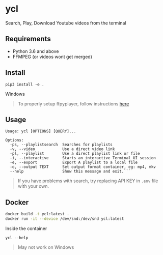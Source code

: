 # ycl
Search, Play, Download Youtube videos from the terminal

## Requirements

* Python 3.6 and above
* FFMPEG (or videos wont get merged)

## Install

```
pip3 install -e .
```

Windows

> To properly setup ffpyplayer, follow instructions [here](http://matham.github.io/ffpyplayer/installation.html)


## Usage

```
Usage: ycl [OPTIONS] [QUERY]...

Options:
  -ps, --playlistsearch  Searches for playlists
  -v, --video            Use a direct video link
  -pl, --playlist        Use a direct playlist link or file
  -i, --interactive      Starts an interactive Terminal UI session
  -e, --export           Export A playlist to a local file
  -o, --output TEXT      Set output format container, eg: mp4, mkv
  --help                 Show this message and exit.```
```

> If you have problems with search, try replacing API KEY in `.env` file with your own.


## Docker

```bash
docker build -t ycl:latest .
docker run -it --device /dev/snd:/dev/snd ycl:latest
```

Inside the container

```
ycl --help
```

> May not work on Windows